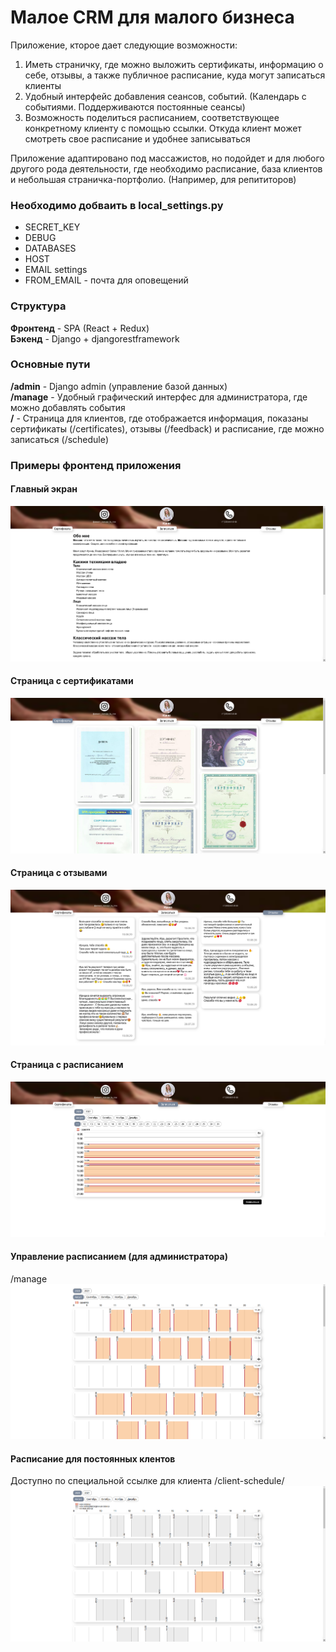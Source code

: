# Малое CRM для малого бизнеса
Приложение, кторое дает следующие возможности:  
1. Иметь страничку, где можно выложить сертификаты, информацию о себе, отзывы, а также публичное расписание, куда могут записаться клиенты
2. Удобный интерфейс добавления сеансов, событий. (Календарь с событиями. Поддерживаются постоянные сеансы)
3. Возможность поделиться расписанием, соответствующее конкретному клиенту с помощью ссылки. Откуда клиент может смотреть свое расписание и удобнее записываться

Приложение адаптировано под массажистов, но подойдет и для любого другого рода деятельности, где необходимо расписание, база клиентов и небольшая страничка-портфолио. (Например, для репититоров)

### Необходимо добваить в local_settings.py
- SECRET_KEY
- DEBUG
- DATABASES
- HOST
- EMAIL settings
- FROM_EMAIL - почта для оповещений

### Структура
**Фронтенд** - SPA (React + Redux)  
**Бэкенд** - Django + djangorestframework

### Основные пути
**/admin** - Django admin (управление базой данных)  
**/manage** - Удобный графический интерфес для администратора, где можно добавлять события  
**/** - Страница для клиентов, где отображается информация, показаны сертификаты (/certificates), отзывы (/feedback) и расписание, где можно записаться (/schedule)  
### Примеры фронтенд приложения
#### Главный экран
![Главный экран](/images/home.png)
#### Страница с сертификатами
![Сертификаты](/images/certificates.png)
#### Страница с отзывами
![Отзывы](/images/feedback.png)
#### Страница с расписанием
![Сертификаты](/images/schedule.png)
#### Управление расписанием (для администратора)
/manage
![Сертификаты](/images/manage.png)
#### Расписание для постоянных клентов
Доступно по специальной ссылке для клиента
/client-schedule/<token>
![Сертификаты](/images/client-schedule.png)
